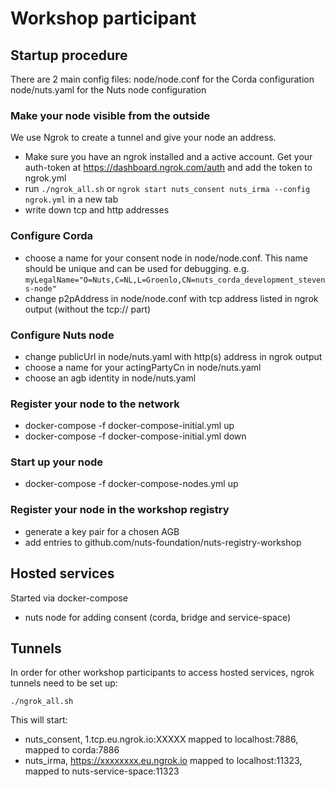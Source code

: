 # Workshop participant

## Startup procedure

There are 2 main config files:
node/node.conf for the Corda configuration
node/nuts.yaml for the Nuts node configuration

### Make your node visible from the outside

We use Ngrok to create a tunnel and give your node an address.

- Make sure you have an ngrok installed and a active account. Get your auth-token at https://dashboard.ngrok.com/auth and add the token to ngrok.yml
- run `./ngrok_all.sh` or `ngrok start nuts_consent nuts_irma --config ngrok.yml` in a new tab
- write down tcp and http addresses

### Configure Corda
- choose a name for your consent node in node/node.conf. This name should be unique and can be used for debugging. e.g. `myLegalName="O=Nuts,C=NL,L=Groenlo,CN=nuts_corda_development_stevens-node"`
- change p2pAddress in node/node.conf with tcp address listed in ngrok output (without the tcp:// part)

### Configure Nuts node
- change publicUrl in node/nuts.yaml with http(s) address in ngrok output
- choose a name for your actingPartyCn in node/nuts.yaml
- choose an agb identity in node/nuts.yaml

### Register your node to the network

- docker-compose -f docker-compose-initial.yml up
- docker-compose -f docker-compose-initial.yml down

### Start up your node
- docker-compose -f docker-compose-nodes.yml up

### Register your node in the workshop registry
- generate a key pair for a chosen AGB
- add entries to github.com/nuts-foundation/nuts-registry-workshop

## Hosted services

Started via docker-compose

- nuts node for adding consent (corda, bridge and service-space)

## Tunnels

In order for other workshop participants to access hosted services, ngrok tunnels need to be set up:

```
./ngrok_all.sh
```

This will start:

- nuts_consent, 1.tcp.eu.ngrok.io:XXXXX mapped to localhost:7886, mapped to corda:7886
- nuts_irma, https://xxxxxxxx.eu.ngrok.io mapped to localhost:11323, mapped to nuts-service-space:11323
